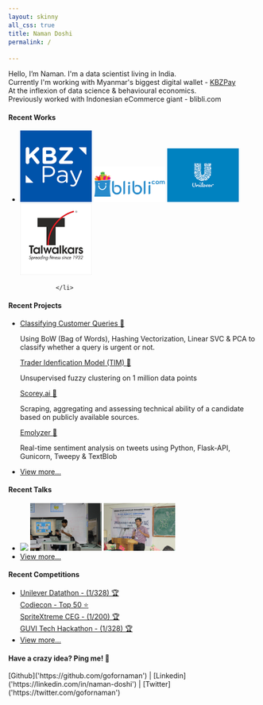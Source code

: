```yaml
---
layout: skinny
all_css: true
title: Naman Doshi
permalink: /

---
```

<div class='mb3'> 
    Hello, I’m Naman. I'm a data scientist living in India. <br> 
    Currently I'm working with Myanmar's biggest digital wallet - 
    <a target='_blank' href='https://www.kbzpay.com/personal/en'> KBZPay </a> <br>
    At the inflexion of data science & behavioural economics. <br>
    Previously worked with Indonesian eCommerce giant - blibli.com
     </div>

<h4 class='mt4'>Recent Works</h4>
 <ul class='m0 list-reset sm-col-4'>
 <li class='mb1'>   
                        <img src="/assets/img/misc/w1.png"  style="width:30%">
                         <img src="/assets/img/misc/w2.png"  style="width:30%" >
                         <img src="/assets/img/misc/w3.png"  style="width:30%" >
                         <img src="/assets/img/misc/w4.png"  style="width:30%" >

              </li>
</ul>

<h4 class='mt4'>Recent Projects</h4>
 <ul class='m0 list-reset sm-col-4'>
 <li class='mb1'>
    <a target='_blank' href='https://github.com/gofornaman/All-things-NLP/blob/master/Hashing%20Vectorizer%20to%20classify%20queries/notebook.ipynb'>
     Classifying Customer Queries 📱  
    </a>
    <div class ='mb2'>
    <p> Using BoW (Bag of Words), Hashing Vectorization, Linear SVC & PCA to classify whether a query is urgent or not. 
    </p> </div>
    <a target='_blank' href='https://github.com/gofornaman/Fraud-Trader-Identification-Model'>
     Trader Idenfication Model (TIM) 👥 
    </a>
    <div class ='mb2'>
    <p> Unsupervised fuzzy clustering on 1 million data points
    </p> </div>
    <a target='_blank' href='https://towardsdatascience.com/solving-real-world-problem-using-data-science-e2236159a1a9'>
     Scorey.ai 💯
    </a>
    <div>
    <p> Scraping, aggregating and assessing technical ability of a candidate based on publicly available sources.
    </p> </div>
    <a target='_blank' href='http://emolyzer.herokuapp.com/'>
     Emolyzer 😬 
    </a>
    <div>
    <p> Real-time sentiment analysis on tweets using Python, Flask-API, Gunicorn, Tweepy & TextBlob 
    </p> </div>
    </li>
    <li class='mb1'><a class='italic' href='/projects'>View more...</a></li>
    </ul>

<h4 class='mt4'>Recent Talks</h4>
 <ul class='m0 list-reset sm-col-4'>
 <li class='mb1'>   
                        <img src="/assets/img/misc/1.jpg"  style="width:30%">
                         <img src="/assets/img/misc/5.2.jpg"  style="width:30%" >
                         <img src="/assets/img/misc/6.2.jpg"  style="width:30%" >
              </li>
<li class='mb1'><a class='italic' href='/talks'>View more...</a></li>
</ul>


<h4 class='mt4'>Recent Competitions</h4>
 <ul class='m0 list-reset sm-col-4'>
 <li class='mb1'>
    <a class='h4 black' target= '_blank' href='/competitions'>
     Unilever Datathon - (1/328) 🏆  
    </a> <br>
    <a class='h4 black' target='_blank' href='/competitions'>
     Codiecon - Top 50 ⭐
    </a> <br>
    <a class='h4 black' target='_blank' href='/competitions'>
     SpriteXtreme CEG - (1/200) 🏆 
    </a> <br>
    <a class='h4 black' target='_blank' href='/competitions'>
     GUVI Tech Hackathon - (1/328) 🏆 
    </a>
    </li>
    <li class='mb1'><a class='italic' href='/competitions'>View more...</a></li>
    </ul>


<h4 class='mt4'>Have a crazy idea? Ping me! 🌟 </h4>
[Github]('https://github.com/gofornaman') | [Linkedin]('https://linkedin.com/in/naman-doshi') |
[Twitter]('https://twitter.com/gofornaman') 
